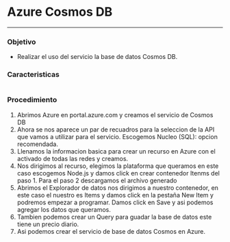 # Azure Cosmos DB
---
### Objetivo
- Realizar el uso del servicio la base de datos Cosmos DB.
### Caracteristicas
![]()
### Procedimiento
1. Abrimos Azure en portal.azure.com y creamos el servicio de Cosmos DB
![]()
2. Ahora se nos aparece un par de recuadros para la seleccion de la API que vamos a utilizar para el servicio. Escogemos Nucleo (SQL): opcion recomendada.
![]()
3. Llenamos la informacion basica para crear un recurso en Azure con el activado de todas las redes y creamos.
![]()
4. Nos dirigimos al recurso, elegimos la plataforma que queramos en este caso escogemos Node.js y damos click en crear contenedor Itenms del paso 1. Para el paso 2 descargamos el archivo generado
![]()
5. Abrimos el Explorador de datos nos dirigimos a nuestro contenedor, en este caso el nuestro es Items y damos click en la pestaña New Item y podremos empezar a programar. Damos click en Save y asi podemos agregar los datos que queramos.
![]()
6. Tambien podemos crear un Query para guadar la base de datos este tiene un precio diario.
![]()
7. Asi podemos crear el servicio de base de datos Cosmos en Azure.